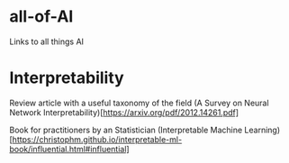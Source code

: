 # all-of-AI
Links to all things AI

# Interpretability

Review article with a useful taxonomy of the field
(A Survey on Neural Network Interpretability)[https://arxiv.org/pdf/2012.14261.pdf]


Book for practitioners by an Statistician
(Interpretable Machine Learning)[https://christophm.github.io/interpretable-ml-book/influential.html#influential]

